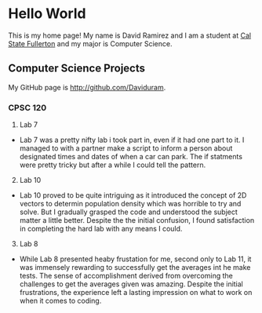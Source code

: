 # Hello World

This is my home page! My name is David Ramirez and I am a student at [Cal State Fullerton](http://www.fullerton.edu/) and my major is Computer Science.

## Computer Science Projects

My GitHub page is http://github.com/Daviduram.

### CPSC 120

1. Lab 7

  * Lab 7 was a pretty nifty lab i took part in, even if it had one part to it. I managed to with a partner make a script to inform a person about designated times and dates of when a car can park. The if statments were pretty tricky but after a while I could tell the pattern.

2. Lab 10

  * Lab 10 proved to be quite intriguing as it introduced the concept of 2D vectors to determin population density which was horrible to try and solve. But I gradually grasped the code and understood the subject matter a little better. Despite the the initial confusion, I found satisfaction in completing the hard lab with any means I could.

3. Lab 8

  * While Lab 8 presented heaby frustation for me, second only to Lab 11, it was immensely rewarding to successfully get the averages int he make tests. The sense of accomplishment derived from overcoming the challenges to get the averages given was amazing. Despite the initial frustrations, the experience left a lasting impression on what to work on when it comes to coding.
